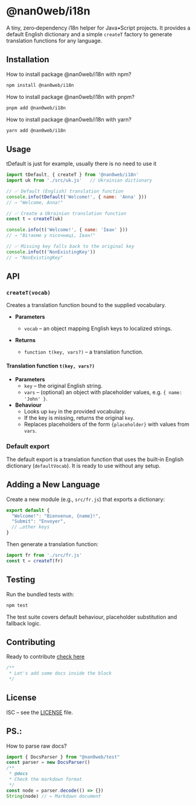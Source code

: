 # @nan0web/i18n

A tiny, zero‑dependency i18n helper for Java•Script projects.
It provides a default English dictionary and a simple `createT` factory to
generate translation functions for any language.

## Installation

How to install package @nan0web/i18n with npm?
```bash
npm install @nan0web/i18n
```

How to install package @nan0web/i18n with pnpm?
```bash
pnpm add @nan0web/i18n
```

How to install package @nan0web/i18n with yarn?
```bash
yarn add @nan0web/i18n
```

## Usage

tDefault is just for example, usually there is no need to use it
```js
import tDefault, { createT } from '@nan0web/i18n'
import uk from './src/uk.js'   // Ukrainian dictionary

// ✅ Default (English) translation function
console.info(tDefault('Welcome!', { name: 'Anna' }))
// → "Welcome, Anna!"

// ✅ Create a Ukrainian translation function
const t = createT(uk)

console.info(t('Welcome!', { name: 'Іван' }))
// → "Вітаємо у пісочниці, Іван!"

// ✅ Missing key falls back to the original key
console.info(t('NonExistingKey'))
// → "NonExistingKey"
```

## API

### `createT(vocab)`

Creates a translation function bound to the supplied vocabulary.

* **Parameters**
  * `vocab` – an object mapping English keys to localized strings.

* **Returns**
  * `function t(key, vars?)` – a translation function.

#### Translation function `t(key, vars?)`

* **Parameters**
  * `key` – the original English string.
  * `vars` – (optional) an object with placeholder values, e.g. `{ name: 'John' }`.
* **Behaviour**
  * Looks up `key` in the provided vocabulary.
  * If the key is missing, returns the original `key`.
  * Replaces placeholders of the form `{placeholder}` with values from `vars`.

### Default export

The default export is a translation function that uses the built‑in English
dictionary (`defaultVocab`). It is ready to use without any setup.

## Adding a New Language

Create a new module (e.g., `src/fr.js`) that exports a dictionary:

```js
export default {
  "Welcome!": "Bienvenue, {name}!",
  "Submit": "Envoyer",
  // …other keys
}
```
Then generate a translation function:

```js
import fr from './src/fr.js'
const t = createT(fr)
```

## Testing

Run the bundled tests with:
```bash
npm test
```
The test suite covers default behaviour, placeholder substitution and fallback
logic.

## Contributing

Ready to contribute [check here](./CONTRIBUTING.md)
```js
/**
 * Let's add some docs inside the block
 */
```

## License

ISC – see the [LICENSE](./LICENSE) file.

## PS.:

How to parse raw docs?
```js
import { DocsParser } from "@nan0web/test"
const parser = new DocsParser()
/**
 * @docs
 * Check the markdown format
 */
const node = parser.decode(() => {})
String(node) // ← Markdown document
```
